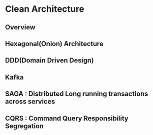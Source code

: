 # Clean Architecture

## Overview

## Hexagonal(Onion) Architecture

## DDD(Domain Driven Design)

## Kafka

## SAGA : Distributed Long running transactions across services

## CQRS : Command Query Responsibility Segregation
